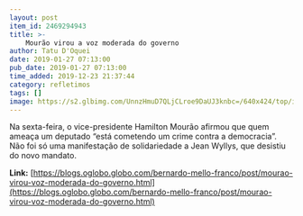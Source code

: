 ```yaml
---
layout: post
item_id: 2469294943
title: >-
    Mourão virou a voz moderada do governo
author: Tatu D'Oquei
date: 2019-01-27 07:13:00
pub_date: 2019-01-27 07:13:00
time_added: 2019-12-23 21:37:44
category: refletimos
tags: []
image: https://s2.glbimg.com/UnnzHmuD7QLjCLroe9DaUJ3knbc=/640x424/top/i.glbimg.com/og/ig/infoglobo1/f/original/2019/01/23/80541113_bsb_-_brasilia_-_brasil_-_07-01-2019_-_pa_-_presidente_jair_bolsonaro_participa_da_cerimon.jpg
---
```


Na sexta-feira, o vice-presidente Hamilton Mourão afirmou que quem ameaça um deputado “está cometendo um crime contra a democracia”. Não foi só uma manifestação de solidariedade a Jean Wyllys, que desistiu do novo mandato.

**Link:** [https://blogs.oglobo.globo.com/bernardo-mello-franco/post/mourao-virou-voz-moderada-do-governo.html](https://blogs.oglobo.globo.com/bernardo-mello-franco/post/mourao-virou-voz-moderada-do-governo.html)

